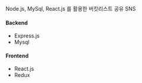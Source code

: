 Node.js, MySql, React.js 를 활용한 버킷리스트 공유 SNS

#### Backend
* Express.js
* Mysql

#### Frontend
* React.js
* Redux
